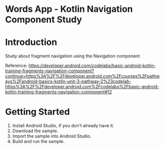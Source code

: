 # Words App - Kotlin Navigation Component Study 

# Introduction
Study about fragment navigation using the Navigation component 

Reference: https://developer.android.com/codelabs/basic-android-kotlin-training-fragments-navigation-component?continue=https%3A%2F%2Fdeveloper.android.com%2Fcourses%2Fpathways%2Fandroid-basics-kotlin-unit-3-pathway-2%23codelab-https%3A%2F%2Fdeveloper.android.com%2Fcodelabs%2Fbasic-android-kotlin-training-fragments-navigation-component#12

# Getting Started
1. Install Android Studio, if you don't already have it.
2. Download the sample.
3. Import the sample into Android Studio.
4. Build and run the sample.

